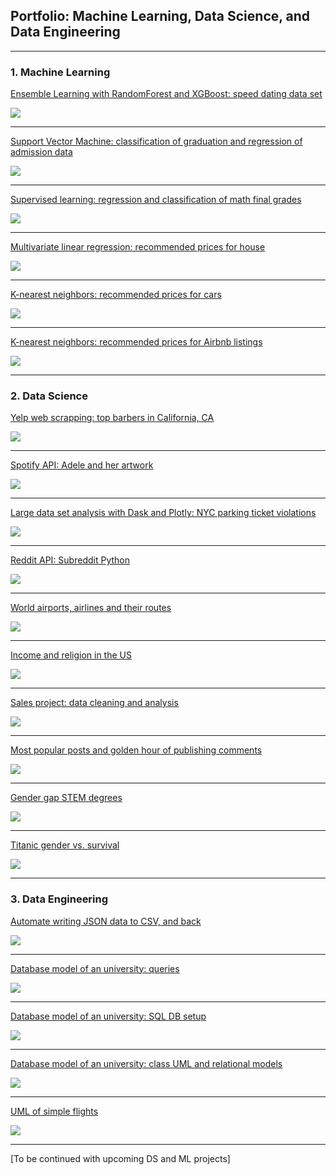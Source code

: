 ## Portfolio: Machine Learning, Data Science, and Data Engineering

---

### 1. Machine Learning

[Ensemble Learning with RandomForest and XGBoost: speed dating data set](/DT&EL.md)

<img src="images/dating.jpg"/>

---

[Support Vector Machine: classification of graduation and regression of admission data](/svm.md)

<img src="images/uni.jpg"/>

---

[Supervised learning: regression and classification of math final grades](/studentML.md)

<img src="images/student.jpg"/>

---

[Multivariate linear regression: recommended prices for house](/houseLR.md)

<img src="images/house.jpg"/>

---
[K-nearest neighbors: recommended prices for cars](/carKNN.md)

<img src="images/car.jpg"/>

---
[K-nearest neighbors: recommended prices for Airbnb listings](/abnbKNN.md)

<img src="images/abnb.png"/>


---


### 2. Data Science

[Yelp web scrapping: top barbers in California, CA](/mimi-yelp-webScrap.md)

<img src="images/yelp.png"/>

---
[Spotify API: Adele and her artwork](/spotifyApi.md)

<img src="images/spotify.png"/>

---
[Large data set analysis with Dask and Plotly: NYC parking ticket violations](/nycParkingTickets.md)

<img src="images/new-york-city-parking-ticket.jpg"/>

---
[Reddit API: Subreddit Python](/reddit-api.md)

<img src="images/reddit.png"/>

---
[World airports, airlines and their routes](/airport.md)

<img src="images/airport.jpg"/>

---
[Income and religion in the US](/pew.md)

<img src="images/religionUs.png"/>

---
[Sales project: data cleaning and analysis](/dressSales.md)

<img src="images/dressSales.jpg"/>

---
[Most popular posts and golden hour of publishing comments](/hackerNews.md)

<img src="images/hackerNews.jpg"/>

---
[Gender gap STEM degrees](/stemDegree.md)

<img src="images/stemDegree.jpg"/>

---
[Titanic gender vs. survival](/titanic.md)

<img src="images/titanic.jpg"/>


---


### 3. Data Engineering

[Automate writing JSON data to CSV, and back](/jsonCsv.md)

<img src="images/json.png"/>

---

[Database model of an university: queries](/uniDB-queries.txt)

<img src="images/sql.png"/>

---

[Database model of an university: SQL DB setup](/uniDB-setup.txt)

<img src="images/sql.png"/>

---

[Database model of an university: class UML and relational models](/uniDB.md)

<img src="images/p1.png"/>

---
[UML of simple flights](/uml-flight.md)

<img src="images/flights.jpg"/>

---

[To be continued with upcoming DS and ML projects]
